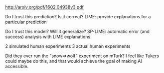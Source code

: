 http://arxiv.org/pdf/1602.04938v3.pdf

Do I trust this prediction? Is it correct?
LIME: provide explanations for a particular prediction

Do I trust this model? Will it generalize?
SP-LIME: automatic error (and success) analysis with LIME explanations

2 simulated human experiments
3 actual human experiments

Did they ever run the "snow=>wolf" experiment on mTurk? I feel like Tukers could maybe do this, and that would achieve the goal of making AI accessible.